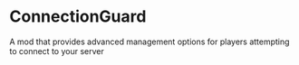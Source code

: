 # ConnectionGuard
A mod that provides advanced management options for players attempting to connect to your server
